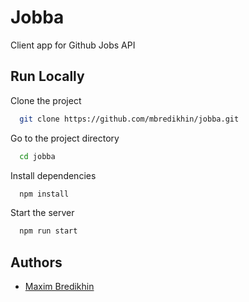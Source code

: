# Jobba 

Client app for Github Jobs API 

## Run Locally

Clone the project

```bash
  git clone https://github.com/mbredikhin/jobba.git
```

Go to the project directory

```bash
  cd jobba
```

Install dependencies

```bash
  npm install
```

Start the server

```bash
  npm run start
```


  
## Authors

- [Maxim Bredikhin](https://www.github.com/mbredikhin)
